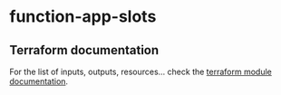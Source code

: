 # function-app-slots

## Terraform documentation
For the list of inputs, outputs, resources... check the [terraform module documentation](tfdocs.md).
